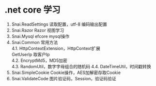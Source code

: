 # .net core 学习
1. Snai.ReadSettings 读取配置，utf-8 编码输出配置
2. Snai.Razor Razor 视图学习
3. Snai.Mysql efcore mysql操作
4. Snai.Common 常用方法  
    4.1. HttpContextExtension，HttpContext扩展  
         GetUserIp 取客户Ip  
    4.2. EncryptMd5，MD5加密  
    4.3. RandomUtil，数字字母组合的随机码 
    4.4. DateTimeUtil，时间戳转换
5. Snai.SimpleCookie Cookie操作，AES加解密存取Cookie
6. Snai.ValidateCode  图片验证码，Session，验证码验证